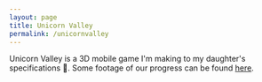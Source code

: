 ```yaml
---
layout: page
title: Unicorn Valley
permalink: /unicornvalley
---
```


Unicorn Valley is a 3D mobile game I'm making to my daughter's specifications 😬. Some footage of our progress can be found [here](https://youtu.be/KydXLowJNQs).
